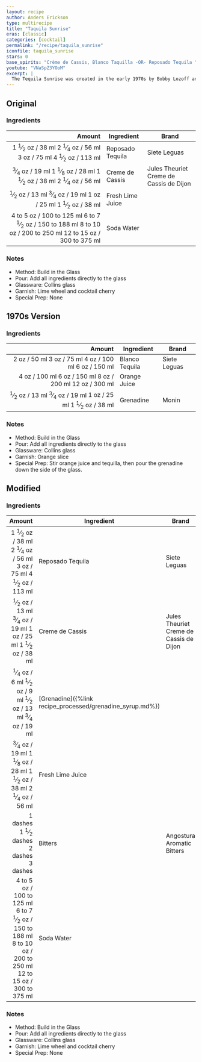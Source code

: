 ```yaml
---
layout: recipe
author: Anders Erickson
type: multirecipe
title: "Taquila Sunrise"
eras: [classic]
categories: [cocktail]
permalink: "/recipe/taquila_sunrise"
iconfile: taquila_sunrise
stars: 0
base_spirits: "Crème de Cassis, Blanco Taquilla -OR- Reposado Tequila "
youtube: "VNaSpZ3YOoM"
excerpt: |
  The Tequila Sunrise was created in the early 1970s by Bobby Lozoff and Billy Rice at the Trident bar in Sausalito, California. The cocktail achieved notoriety after a member of the Rolling Stones tasted it at a party to kick off the 1972 tour. The band began ordering it at stops across the country and even dubbed the tour “the cocaine and Tequila Sunrise tour,” which helped to propel the drink’s popularity.
---
```


<div class="subrecipe" markdown="1">

## Original

### Ingredients

|                                                                                                                                                                                                                                                                                                  Amount | Ingredient       | Brand                                   |
| ------------------------------------------------------------------------------------------------------------------------------------------------------------------------------------------------------------------------------------------------------------------------------------------------------: | ---------------- | --------------------------------------- |
|                               <span class="onex active">1 <sup>1</sup>&frasl;<sub>2</sub> oz / 38 ml</span> <span class="onehalfx">2 <sup>1</sup>&frasl;<sub>4</sub> oz / 56 ml</span> <span class="twox">3 oz / 75 ml</span> <span class="threex">4 <sup>1</sup>&frasl;<sub>2</sub> oz / 113 ml</span> | Reposado Tequila | Siete Leguas                            |
| <span class="onex active"> <sup>3</sup>&frasl;<sub>4</sub> oz / 19 ml</span> <span class="onehalfx">1 <sup>1</sup>&frasl;<sub>8</sub> oz / 28 ml</span> <span class="twox">1 <sup>1</sup>&frasl;<sub>2</sub> oz / 38 ml</span> <span class="threex">2 <sup>1</sup>&frasl;<sub>4</sub> oz / 56 ml</span> | Creme de Cassis  | Jules Theuriet Creme de Cassis de Dijon |
|                                  <span class="onex active"> <sup>1</sup>&frasl;<sub>2</sub> oz / 13 ml</span> <span class="onehalfx"> <sup>3</sup>&frasl;<sub>4</sub> oz / 19 ml</span> <span class="twox">1 oz / 25 ml</span> <span class="threex">1 <sup>1</sup>&frasl;<sub>2</sub> oz / 38 ml</span> | Fresh Lime Juice |
|                                         <span class="onex active">4 to 5 oz / 100 to 125 ml</span> <span class="onehalfx">6 to 7 <sup>1</sup>&frasl;<sub>2</sub> oz / 150 to 188 ml</span> <span class="twox">8 to 10 oz / 200 to 250 ml</span> <span class="threex">12 to 15 oz / 300 to 375 ml</span> | Soda Water       |

### Notes

- Method: Build in the Glass
- Pour: Add all ingredients directly to the glass
- Glassware: Collins glass
- Garnish: Lime wheel and cocktail cherry
- Special Prep: None

</div>
<div class="subrecipe" markdown="1">

## 1970s Version

### Ingredients

|                                                                                                                                                                                                                                                                 Amount | Ingredient     | Brand        |
| ---------------------------------------------------------------------------------------------------------------------------------------------------------------------------------------------------------------------------------------------------------------------: | -------------- | ------------ |
|                                                                                             <span class="onex active">2 oz / 50 ml</span> <span class="onehalfx">3 oz / 75 ml</span> <span class="twox">4 oz / 100 ml</span> <span class="threex">6 oz / 150 ml</span> | Blanco Tequila | Siete Leguas |
|                                                                                          <span class="onex active">4 oz / 100 ml</span> <span class="onehalfx">6 oz / 150 ml</span> <span class="twox">8 oz / 200 ml</span> <span class="threex">12 oz / 300 ml</span> | Orange Juice   |
| <span class="onex active"> <sup>1</sup>&frasl;<sub>2</sub> oz / 13 ml</span> <span class="onehalfx"> <sup>3</sup>&frasl;<sub>4</sub> oz / 19 ml</span> <span class="twox">1 oz / 25 ml</span> <span class="threex">1 <sup>1</sup>&frasl;<sub>2</sub> oz / 38 ml</span> | Grenadine      | Monin        |

### Notes

- Method: Build in the Glass
- Pour: Add all ingredients directly to the glass
- Glassware: Collins glass
- Garnish: Orange slice
- Special Prep: Stir orange juice and tequilla, then pour the grenadine down the side of the glass.

</div>
<div class="subrecipe" markdown="1">

## Modified

### Ingredients

|                                                                                                                                                                                                                                                                                                  Amount | Ingredient                                                | Brand                                   |
| ------------------------------------------------------------------------------------------------------------------------------------------------------------------------------------------------------------------------------------------------------------------------------------------------------: | --------------------------------------------------------- | --------------------------------------- |
|                               <span class="onex active">1 <sup>1</sup>&frasl;<sub>2</sub> oz / 38 ml</span> <span class="onehalfx">2 <sup>1</sup>&frasl;<sub>4</sub> oz / 56 ml</span> <span class="twox">3 oz / 75 ml</span> <span class="threex">4 <sup>1</sup>&frasl;<sub>2</sub> oz / 113 ml</span> | Reposado Tequila                                          | Siete Leguas                            |
|                                  <span class="onex active"> <sup>1</sup>&frasl;<sub>2</sub> oz / 13 ml</span> <span class="onehalfx"> <sup>3</sup>&frasl;<sub>4</sub> oz / 19 ml</span> <span class="twox">1 oz / 25 ml</span> <span class="threex">1 <sup>1</sup>&frasl;<sub>2</sub> oz / 38 ml</span> | Creme de Cassis                                           | Jules Theuriet Creme de Cassis de Dijon |
|      <span class="onex active"> <sup>1</sup>&frasl;<sub>4</sub> oz / 6 ml</span> <span class="onehalfx"> <sup>1</sup>&frasl;<sub>2</sub> oz / 9 ml</span> <span class="twox"> <sup>1</sup>&frasl;<sub>2</sub> oz / 13 ml</span> <span class="threex"> <sup>3</sup>&frasl;<sub>4</sub> oz / 19 ml</span> | [Grenadine]({%link recipe_processed/grenadine_syrup.md%}) |
| <span class="onex active"> <sup>3</sup>&frasl;<sub>4</sub> oz / 19 ml</span> <span class="onehalfx">1 <sup>1</sup>&frasl;<sub>8</sub> oz / 28 ml</span> <span class="twox">1 <sup>1</sup>&frasl;<sub>2</sub> oz / 38 ml</span> <span class="threex">2 <sup>1</sup>&frasl;<sub>4</sub> oz / 56 ml</span> | Fresh Lime Juice                                          |
|                                                                                                                <span class="onex active">1 dashes</span> <span class="onehalfx">1 <sup>1</sup>&frasl;<sub>2</sub> dashes</span> <span class="twox">2 dashes</span> <span class="threex">3 dashes</span> | Bitters                                                   | Angostura Aromatic Bitters              |
|                                         <span class="onex active">4 to 5 oz / 100 to 125 ml</span> <span class="onehalfx">6 to 7 <sup>1</sup>&frasl;<sub>2</sub> oz / 150 to 188 ml</span> <span class="twox">8 to 10 oz / 200 to 250 ml</span> <span class="threex">12 to 15 oz / 300 to 375 ml</span> | Soda Water                                                |

### Notes

- Method: Build in the Glass
- Pour: Add all ingredients directly to the glass
- Glassware: Collins glass
- Garnish: Lime wheel and cocktail cherry
- Special Prep: None

</div>

<script type="application/ld+json">
{
  "@context": "https://schema.org",
  "@type": "Recipe",
  "author": "{{ page.author }}",
  "description": "{{ page.excerpt | strip_html | replace: '"', "'" }}",
  "image": "{%- for ingredient in site.data[page.iconfile].images.ingredient limit: 1 -%}{{ ingredient.url }}{%- endfor -%}",
  "recipeIngredient": [  " 1.5 oz Reposado Tequila",
  "0.75 oz Creme de Cassis ",
  " 0.5 oz Fresh Lime Juice",
  "4 to 5 oz Soda Water"],
  "name": "{{ page.title }}",
  "recipeInstructions": "  {
    '@type': 'HowToStep',
    'text': '- Method: Build in the Glass
'
  },  {
    '@type': 'HowToStep',
    'text': '- Pour: Add all ingredients directly to the glass
'
  },  {
    '@type': 'HowToStep',
    'text': '- Glassware: Collins glass
'
  },  {
    '@type': 'HowToStep',
    'text': '- Garnish: Lime wheel and cocktail cherry
'
  },  {
    '@type': 'HowToStep',
    'text': '- Special Prep: None
'
  }",
  "recipeYield": "1 cocktail",
  "recipeCategory": "cocktail"
}
</script>
